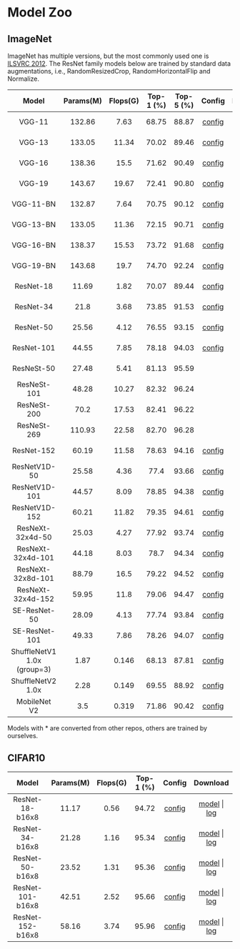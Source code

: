 # Model Zoo

## ImageNet

ImageNet has multiple versions, but the most commonly used one is [ILSVRC 2012](http://www.image-net.org/challenges/LSVRC/2012/).
The ResNet family models below are trained by standard data augmentations, i.e., RandomResizedCrop, RandomHorizontalFlip and Normalize.

|         Model         | Params(M) | Flops(G) | Top-1 (%) | Top-5 (%) | Config | Download |
|:---------------------:|:---------:|:--------:|:---------:|:---------:|:---------:|:--------:|
| VGG-11 | 132.86 | 7.63 | 68.75 | 88.87 | [config](https://github.com/open-mmlab/mmclassification/blob/master/configs/vgg/vgg11_b32x8_imagenet.py) | [model](https://download.openmmlab.com/mmclassification/v0/vgg/vgg11_batch256_imagenet_20210208-4271cd6c.pth) &#124; [log](https://download.openmmlab.com/mmclassification/v0/vgg/vgg11_batch256_imagenet_20210208-4271cd6c.log.json) |
| VGG-13 | 133.05 | 11.34 | 70.02 | 89.46 | [config](https://github.com/open-mmlab/mmclassification/blob/master/configs/vgg/vgg13_b32x8_imagenet.py) | [model](https://download.openmmlab.com/mmclassification/v0/vgg/vgg13_batch256_imagenet_20210208-4d1d6080.pth) &#124; [log](https://download.openmmlab.com/mmclassification/v0/vgg/vgg13_batch256_imagenet_20210208-4d1d6080.log.json) |
| VGG-16 | 138.36 | 15.5 | 71.62 | 90.49 | [config](https://github.com/open-mmlab/mmclassification/blob/master/configs/vgg/vgg16_b32x8_imagenet.py) | [model](https://download.openmmlab.com/mmclassification/v0/vgg/vgg16_batch256_imagenet_20210208-db26f1a5.pth) &#124; [log](https://download.openmmlab.com/mmclassification/v0/vgg/vgg16_batch256_imagenet_20210208-db26f1a5.log.json) |
| VGG-19 | 143.67 | 19.67 | 72.41 | 90.80 | [config](https://github.com/open-mmlab/mmclassification/blob/master/configs/vgg/vgg19_b32x8_imagenet.py) | [model](https://download.openmmlab.com/mmclassification/v0/vgg/vgg19_bn_batch256_imagenet_20210208-da620c4f.pth) &#124; [log](https://download.openmmlab.com/mmclassification/v0/vgg/vgg19_bn_batch256_imagenet_20210208-da620c4f.log.json)|
| VGG-11-BN | 132.87 | 7.64 | 70.75 | 90.12 | [config](https://github.com/open-mmlab/mmclassification/blob/master/configs/vgg/vgg11bn_b32x8_imagenet.py) | [model](https://download.openmmlab.com/mmclassification/v0/vgg/vgg11_bn_batch256_imagenet_20210207-f244902c.pth) &#124; [log](https://download.openmmlab.com/mmclassification/v0/vgg/vgg11_bn_batch256_imagenet_20210207-f244902c.log.json) |
| VGG-13-BN | 133.05 | 11.36 | 72.15 | 90.71 | [config](https://github.com/open-mmlab/mmclassification/blob/master/configs/vgg/vgg13bn_b32x8_imagenet.py) | [model](https://download.openmmlab.com/mmclassification/v0/vgg/vgg13_bn_batch256_imagenet_20210207-1a8b7864.pth) &#124; [log](https://download.openmmlab.com/mmclassification/v0/vgg/vgg13_bn_batch256_imagenet_20210207-1a8b7864.log.json) |
| VGG-16-BN | 138.37 | 15.53 | 73.72 | 91.68 | [config](https://github.com/open-mmlab/mmclassification/blob/master/configs/vgg/vgg16_b32x8_imagenet.py) | [model](https://download.openmmlab.com/mmclassification/v0/vgg/vgg16_bn_batch256_imagenet_20210208-7e55cd29.pth) &#124; [log](https://download.openmmlab.com/mmclassification/v0/vgg/vgg16_bn_batch256_imagenet_20210208-7e55cd29.log.json) |
| VGG-19-BN | 143.68 | 19.7 | 74.70 | 92.24 | [config](https://github.com/open-mmlab/mmclassification/blob/master/configs/vgg/vgg19bn_b32x8_imagenet.py) | [model](https://download.openmmlab.com/mmclassification/v0/vgg/vgg19_bn_batch256_imagenet_20210208-da620c4f.pth) &#124; [log](https://download.openmmlab.com/mmclassification/v0/vgg/vgg19_bn_batch256_imagenet_20210208-da620c4f.log.json)|
| ResNet-18             | 11.69     | 1.82     | 70.07 | 89.44 | [config](https://github.com/open-mmlab/mmclassification/blob/master/configs/resnet/resnet18_b32x8_imagenet.py) | [model](https://download.openmmlab.com/mmclassification/v0/resnet/resnet18_batch256_imagenet_20200708-34ab8f90.pth) &#124; [log](https://download.openmmlab.com/mmclassification/v0/resnet/resnet18_batch256_imagenet_20200708-34ab8f90.log.json) |
| ResNet-34             | 21.8      | 3.68     | 73.85 | 91.53 | [config](https://github.com/open-mmlab/mmclassification/blob/master/configs/resnet/resnet34_b32x8_imagenet.py) | [model](https://download.openmmlab.com/mmclassification/v0/resnet/resnet34_batch256_imagenet_20200708-32ffb4f7.pth) &#124; [log](https://download.openmmlab.com/mmclassification/v0/resnet/resnet34_batch256_imagenet_20200708-32ffb4f7.log.json) |
| ResNet-50             | 25.56     | 4.12     | 76.55 | 93.15 | [config](https://github.com/open-mmlab/mmclassification/blob/master/configs/resnet/resnet50_b32x8_imagenet.py) | [model](https://download.openmmlab.com/mmclassification/v0/resnet/resnet50_batch256_imagenet_20200708-cfb998bf.pth) &#124; [log](https://download.openmmlab.com/mmclassification/v0/resnet/resnet50_batch256_imagenet_20200708-cfb998bf.log.json) |
| ResNet-101            | 44.55     | 7.85     | 78.18 | 94.03 | [config](https://github.com/open-mmlab/mmclassification/blob/master/configs/resnet/resnet101_b32x8_imagenet.py) | [model](https://download.openmmlab.com/mmclassification/v0/resnet/resnet101_batch256_imagenet_20200708-753f3608.pth) &#124; [log](https://download.openmmlab.com/mmclassification/v0/resnet/resnet101_batch256_imagenet_20200708-753f3608.log.json) |
| ResNeSt-50            | 27.48     | 5.41     | 81.13 | 95.59 |  | [model](https://download.openmmlab.com/mmclassification/v0/resnest/resnest50_imagenet_converted-1ebf0afe.pth) &#124; [log]() |
| ResNeSt-101           | 48.28     | 10.27    | 82.32 | 96.24 |  | [model](https://download.openmmlab.com/mmclassification/v0/resnest/resnest101_imagenet_converted-032caa52.pth) &#124; [log]() |
| ResNeSt-200           | 70.2      | 17.53    | 82.41 | 96.22 |  | [model](https://download.openmmlab.com/mmclassification/v0/resnest/resnest200_imagenet_converted-581a60f2.pth) &#124; [log]() |
| ResNeSt-269           | 110.93    | 22.58    | 82.70 | 96.28 |  | [model](https://download.openmmlab.com/mmclassification/v0/resnest/resnest269_imagenet_converted-59930960.pth) &#124; [log]() |
| ResNet-152            | 60.19     | 11.58    | 78.63 | 94.16 | [config](https://github.com/open-mmlab/mmclassification/blob/master/configs/resnet/resnet152_b32x8_imagenet.py) | [model](https://download.openmmlab.com/mmclassification/v0/resnet/resnet152_batch256_imagenet_20200708-ec25b1f9.pth) &#124; [log](https://download.openmmlab.com/mmclassification/v0/resnet/resnet152_batch256_imagenet_20200708-ec25b1f9.log.json) |
| ResNetV1D-50          | 25.58     | 4.36     | 77.4  | 93.66 | [config](https://github.com/open-mmlab/mmclassification/blob/master/configs/resnet/resnetv1d50_b32x8_imagenet.py) | [model](https://download.openmmlab.com/mmclassification/v0/resnet/resnetv1d50_batch256_imagenet_20200708-1ad0ce94.pth) &#124; [log](https://download.openmmlab.com/mmclassification/v0/resnet/resnetv1d50_batch256_imagenet_20200708-1ad0ce94.log.json) |
| ResNetV1D-101         | 44.57     | 8.09     | 78.85 | 94.38 | [config](https://github.com/open-mmlab/mmclassification/blob/master/configs/resnet/resnetv1d101_b32x8_imagenet.py) | [model](https://download.openmmlab.com/mmclassification/v0/resnet/resnetv1d101_batch256_imagenet_20200708-9cb302ef.pth) &#124; [log](https://download.openmmlab.com/mmclassification/v0/resnet/resnetv1d101_batch256_imagenet_20200708-9cb302ef.log.json) |
| ResNetV1D-152         | 60.21     | 11.82    | 79.35 | 94.61 | [config](https://github.com/open-mmlab/mmclassification/blob/master/configs/resnet/resnetv1d152_b32x8_imagenet.py) | [model](https://download.openmmlab.com/mmclassification/v0/resnet/resnetv1d152_batch256_imagenet_20200708-e79cb6a2.pth) &#124; [log](https://download.openmmlab.com/mmclassification/v0/resnet/resnetv1d152_batch256_imagenet_20200708-e79cb6a2.log.json) |
| ResNeXt-32x4d-50      | 25.03     | 4.27     | 77.92 | 93.74 | [config](https://github.com/open-mmlab/mmclassification/blob/master/configs/resnext/resnext50_32x4d_b32x8_imagenet.py) | [model](https://download.openmmlab.com/mmclassification/v0/resnext/resnext50_32x4d_batch256_imagenet_20200708-c07adbb7.pth) &#124; [log](https://download.openmmlab.com/mmclassification/v0/resnext/resnext50_32x4d_batch256_imagenet_20200708-c07adbb7.log.json) |
| ResNeXt-32x4d-101     | 44.18     | 8.03     | 78.7  | 94.34 | [config](https://github.com/open-mmlab/mmclassification/blob/master/configs/resnext/resnext101_32x4d_b32x8_imagenet.py) | [model](https://download.openmmlab.com/mmclassification/v0/resnext/resnext101_32x4d_batch256_imagenet_20200708-87f2d1c9.pth) &#124; [log](https://download.openmmlab.com/mmclassification/v0/resnext/resnext101_32x4d_batch256_imagenet_20200708-87f2d1c9.log.json) |
| ResNeXt-32x8d-101     | 88.79     | 16.5     | 79.22 | 94.52 | [config](https://github.com/open-mmlab/mmclassification/blob/master/configs/resnext/resnext101_32x8d_b32x8_imagenet.py) | [model](https://download.openmmlab.com/mmclassification/v0/resnext/resnext101_32x8d_batch256_imagenet_20200708-1ec34aa7.pth) &#124; [log](https://download.openmmlab.com/mmclassification/v0/resnext/resnext101_32x8d_batch256_imagenet_20200708-1ec34aa7.log.json) |
| ResNeXt-32x4d-152     | 59.95     | 11.8     | 79.06 | 94.47 | [config](https://github.com/open-mmlab/mmclassification/blob/master/configs/resnext/resnext152_32x4d_b32x8_imagenet.py) | [model](https://download.openmmlab.com/mmclassification/v0/resnext/resnext152_32x4d_batch256_imagenet_20200708-aab5034c.pth) &#124; [log](https://download.openmmlab.com/mmclassification/v0/resnext/resnext152_32x4d_batch256_imagenet_20200708-aab5034c.log.json) |
| SE-ResNet-50          | 28.09     | 4.13     | 77.74 | 93.84 | [config](https://github.com/open-mmlab/mmclassification/blob/master/configs/seresnet50/seresnet50_b32x8_imagenet.py) | [model](https://download.openmmlab.com/mmclassification/v0/se-resnet/se-resnet50_batch256_imagenet_20200804-ae206104.pth) &#124; [log](https://download.openmmlab.com/mmclassification/v0/se-resnet/se-resnet50_batch256_imagenet_20200708-657b3c36.log.json) |
| SE-ResNet-101         | 49.33     | 7.86     | 78.26 | 94.07 | [config](https://github.com/open-mmlab/mmclassification/blob/master/configs/seresnet101/seresnet101_b32x8_imagenet.py) | [model](https://download.openmmlab.com/mmclassification/v0/se-resnet/se-resnet101_batch256_imagenet_20200804-ba5b51d4.pth) &#124; [log](https://download.openmmlab.com/mmclassification/v0/se-resnet/se-resnet101_batch256_imagenet_20200708-038a4d04.log.json) |
| ShuffleNetV1 1.0x (group=3)   | 1.87      | 0.146    | 68.13 | 87.81 | [config](https://github.com/open-mmlab/mmclassification/blob/master/configs/shufflenet_v1/shufflenet_v1_1x_b64x16_linearlr_bn_nowd_imagenet.py) | [model](https://download.openmmlab.com/mmclassification/v0/shufflenet_v1/shufflenet_v1_batch1024_imagenet_20200804-5d6cec73.pth) &#124; [log](https://download.openmmlab.com/mmclassification/v0/shufflenet_v1/shufflenet_v1_batch1024_imagenet_20200804-5d6cec73.log.json) |
| ShuffleNetV2 1.0x     | 2.28      | 0.149    | 69.55 | 88.92 | [config](https://github.com/open-mmlab/mmclassification/blob/master/configs/shufflenet_v2/shufflenet_v2_1x_b64x16_linearlr_bn_nowd_imagenet.py) | [model](https://download.openmmlab.com/mmclassification/v0/shufflenet_v2/shufflenet_v2_batch1024_imagenet_20200812-5bf4721e.pth) &#124; [log](https://download.openmmlab.com/mmclassification/v0/shufflenet_v2/shufflenet_v2_batch1024_imagenet_20200804-8860eec9.log.json) |
| MobileNet V2          | 3.5       | 0.319    | 71.86 | 90.42 | [config](https://github.com/open-mmlab/mmclassification/blob/master/configs/mobilenet_v2/mobilenet_v2_b32x8_imagenet.py) | [model](https://download.openmmlab.com/mmclassification/v0/mobilenet_v2/mobilenet_v2_batch256_imagenet_20200708-3b2dc3af.pth) &#124; [log](https://download.openmmlab.com/mmclassification/v0/mobilenet_v2/mobilenet_v2_batch256_imagenet_20200708-3b2dc3af.log.json) |

Models with * are converted from other repos, others are trained by ourselves.

## CIFAR10

|         Model         | Params(M) | Flops(G) | Top-1 (%) | Config | Download |
|:---------------------:|:---------:|:--------:|:---------:|:--------:|:--------:|
| ResNet-18-b16x8 | 11.17 | 0.56 | 94.72 | [config](https://github.com/open-mmlab/mmclassification/blob/master/configs/resnet/resnet18_b16x8_cifar10.py) | [model](https://download.openmmlab.com/mmclassification/v0/resnet/resnet18_b16x8_cifar10_20200823-f906fa4e.pth) &#124; [log](https://download.openmmlab.com/mmclassification/v0/resnet/resnet18_b16x8_cifar10_20200823-f906fa4e.log.json) |
| ResNet-34-b16x8 | 21.28 | 1.16 | 95.34 | [config](https://github.com/open-mmlab/mmclassification/blob/master/configs/resnet/resnet34_b16x8_cifar10.py) | [model](https://download.openmmlab.com/mmclassification/v0/resnet/resnet34_b16x8_cifar10_20200823-52d5d832.pth) &#124; [log](https://download.openmmlab.com/mmclassification/v0/resnet/resnet34_b16x8_cifar10_20200823-52d5d832.log.json) |
| ResNet-50-b16x8 | 23.52 | 1.31 | 95.36 | [config](https://github.com/open-mmlab/mmclassification/blob/master/configs/resnet/resnet50_b16x8_cifar10.py) | [model](https://download.openmmlab.com/mmclassification/v0/resnet/resnet50_b16x8_cifar10_20200823-882aa7b1.pth) &#124; [log](https://download.openmmlab.com/mmclassification/v0/resnet/resnet50_b16x8_cifar10_20200823-882aa7b1.log.json) |
| ResNet-101-b16x8 | 42.51 | 2.52 | 95.66 | [config](https://github.com/open-mmlab/mmclassification/blob/master/configs/resnet/resnet101_b16x8_cifar10.py) | [model](https://download.openmmlab.com/mmclassification/v0/resnet/resnet101_b16x8_cifar10_20200823-d9501bbc.pth) &#124; [log](https://download.openmmlab.com/mmclassification/v0/resnet/resnet101_b16x8_cifar10_20200823-d9501bbc.log.json) |
| ResNet-152-b16x8 | 58.16 | 3.74 | 95.96 | [config](https://github.com/open-mmlab/mmclassification/blob/master/configs/resnet/resnet152_b16x8_cifar10.py) | [model](https://download.openmmlab.com/mmclassification/v0/resnet/resnet152_b16x8_cifar10_20200823-ad4d5d0c.pth) &#124; [log](https://download.openmmlab.com/mmclassification/v0/resnet/resnet152_b16x8_cifar10_20200823-ad4d5d0c.log.json) |
